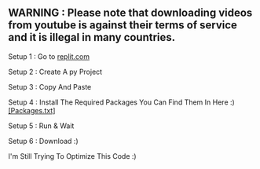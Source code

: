 WARNING : Please note that downloading videos from youtube is against their terms of service and it is illegal in many countries.
-----------------------------------------------------------------------------------------------------------------------------------
Setup 1 : Go to [replit.com](https://replit.com/~)

Setup 2 : Create A py Project

Setup 3 : Copy And Paste

Setup 4 : Install The Required Packages You Can Find Them In Here :) [[Packages.txt]](https://github.com/VermeilChan/W-Music/blob/main/Packages.txt)

Setup 5 : Run & Wait

Setup 6 : Download :)

I'm Still Trying To Optimize This Code :)
